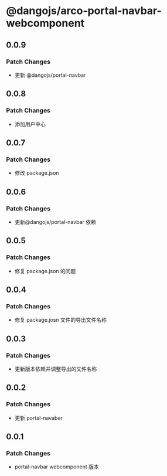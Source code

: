 # @dangojs/arco-portal-navbar-webcomponent

## 0.0.9

### Patch Changes

- 更新 @dangojs/portal-navbar

## 0.0.8

### Patch Changes

- 添加用户中心

## 0.0.7

### Patch Changes

- 修改 package.json

## 0.0.6

### Patch Changes

- 更新@dangojs/portal-navbar 依赖

## 0.0.5

### Patch Changes

- 修复 package.json 的问题

## 0.0.4

### Patch Changes

- 修复 package.josn 文件的导出文件名称

## 0.0.3

### Patch Changes

- 更新版本依赖并调整导出的文件名称

## 0.0.2

### Patch Changes

- 更新 portal-navaber

## 0.0.1

### Patch Changes

- portal-navbar webcomponent 版本

